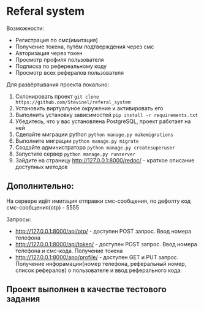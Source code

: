 # Referal system

Возможности:
- Регистрация по смс(имитация)
- Получение токена, путём подтверждения через смс
- Авторизация через токен
- Просмотр профиля пользователя
- Подписка по рефереальному коду
- Просмотр всех рефералов пользователя

Для развёртывания проекта локально:
1. Склонировать проект ```git clone https://github.com/Stevinel/referal_system```
2. Установить виртуалуное окружение и активировать его
3. Выполнить установку зависимостей ```pip install -r requirements.txt```
4. Убедитесь, что у вас установлена PostgreSQL, проект работает на ней
5. Сделайте миграции python ```python manage.py makemigrations```
6. Выполните миграции ```python manage.py migrate```
7. Создайте администратора ```python manage.py createsuperuser```
8. Запустите сервер ```python manage.py runserver```
9. Зайдите на страницу http://127.0.0.1:8000/redoc/ - краткое описание доступных методов

## Дополнительно:
На сервере идёт имитация отправки смс-сообщения, по дефолту код смс-сообщения(otp) - 5555

Запросы:
- http://127.0.0.1:8000/api/otp/ - доступен POST запрос. Ввод номера телефона
- http://127.0.0.1:8000/api/token/ - доступен POST запрос. Ввод номера телефона и смс-кода. Получение токена
- http://127.0.0.1:8000/apo/profile/ - доступен GET и PUT запрос. Получение инфорамации(номер телефона, реферальный номер, список рефералов) о пользователе и ввод реферального кода.

## Проект выполнен в качестве тестового задания
